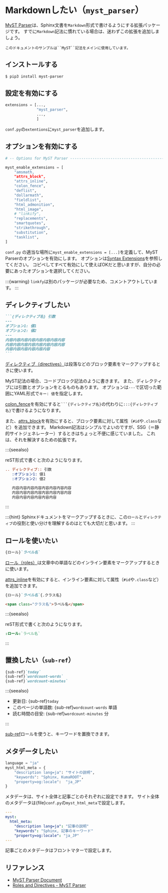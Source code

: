 # Markdownしたい（``myst_parser``）

[MyST Parser](https://myst-parser.readthedocs.io/en/latest/)は、Sphinx文書を``Markdown``形式で書けるようにする拡張パッケージです。
すでに``Markdown``記法に慣れている場合は、迷わずこの拡張を追加しましょう。

```{note}
このドキュメントのサンプルは``MyST``記法をメインに使用しています。
```

## インストールする

```bash
$ pip3 install myst-parser
```

## 設定を有効にする

```python
extensions = [...,
              "myst_parser",
              ...,
              ]
```

``conf.py``の``extentions``に``myst_parser``を追加します。

## オプションを有効にする

```python
# -- Options for MyST Parser -------------------------------------------------

myst_enable_extensions = [
    "amsmath,
    "attrs_block",
    "attrs_inline",
    "colon_fence",
    "deflist",
    "dollarmath",
    "fieldlist",
    "html_admonition",
    "html_image",
    # "linkify",
    "replacements",
    "smartquotes",
    "strikethrough",
    "substitution",
    "tasklist",
]
```

``conf.py`` の適当な場所に``myst_enable_extensions = [...]``を定義して、MyST Parserのオプションを有効にします。
オプションは[Syntax Extensions](https://myst-parser.readthedocs.io/en/latest/syntax/optional.html)を参照してください。
コピペしてすべて有効にして使えばOKだと思いますが、自分の必要にあったオプションを選択してください。

:::{warning}
``linkfy``は別のパッケージが必要なため、コメントアウトしています。
:::

## ディレクティブしたい

````md
```{ディレクティブ名} 引数
---
オプション1: 値1
オプション2: 値2
---
内容内容内容内容内容内容内容内容
内容内容内容内容内容内容内容内容
内容内容内容内容内容内容
```
````

[ディレクティブ（directives）](https://myst-parser.readthedocs.io/en/latest/syntax/roles-and-directives.html#directives-a-block-level-extension-point)は段落などのブロック要素をマークアップするときに使います。

MyST記法の場合、コードブロック記法のように書きます。
また、ディレクティブには引数とオプションをとるものもあります。
オプションは``---``で区切った範囲にYAML形式で``キー: 値``を指定します。

[colon_fence](https://myst-parser.readthedocs.io/en/latest/syntax/optional.html#code-fences-using-colons)を有効にすると`` ```{ディレクティブ名} ``の代わりに``:::{ディレクティブ名}``で書けるようになります。

また、[attrs_block](https://myst-parser.readthedocs.io/en/latest/syntax/optional.html#block-attributes)を有効にすると、ブロック要素に対して属性（``#id``や``.class``など）を追加できます。
Markdown記法はシンプルでよいのですが、SSG（＝静的サイトジェネレーター）するときはちょっと不便に感じていました。
これは、それを解決するための拡張です。

:::{seealso}

reST形式で書くと次のようになります。

```rst
.. ディレクティブ:: 引数
   :オプション1: 値1
   :オプション2: 値2

   内容内容内容内容内容内容内容内容
   内容内容内容内容内容内容内容内容
   内容内容内容内容内容内容
```

:::

:::{hint}
Sphinxドキュメントをマークアップするときに、この``ロール``と``ディレクティブ``の役割と使い分けを理解するのはとても大切だと思います。
:::

## ロールを使いたい

```md
{ロール}`ラベル名`
```

[ロール（roles）](https://myst-parser.readthedocs.io/en/latest/syntax/roles-and-directives.html#roles-an-in-line-extension-point)は文章中の単語などのインライン要素をマークアップするときに使います。

[attrs_inline](https://myst-parser.readthedocs.io/en/latest/syntax/optional.html#inline-attributes)を有効にすると、インライン要素に対して属性（``#id``や``.class``など）を追加できます。

```md
{ロール}`ラベル名`{.クラス名}
```

```html
<span class="クラス名">ラベル名</span>
```

:::{seealso}

reST形式で書くと次のようになります。

```rst
:ロール:`ラベル名`
```

:::

## 置換したい（``sub-ref``）

```md
{sub-ref}`today`
{sub-ref}`wordcount-words`
{sub-ref}`wordcount-minutes`
```

:::{seealso}

- 更新日: {sub-ref}`today`
- このページの単語数: {sub-ref}`wordcount-words` 単語
- 読む時間の目安: {sub-ref}`wordcount-minutes` 分

:::

[sub-ref](https://myst-parser.readthedocs.io/en/latest/syntax/roles-and-directives.html#insert-the-date-and-reading-time)ロールを使うと、キーワードを置換できます。

## メタデータしたい

```python
language = "ja"
myst_html_meta = {
    "description lang=ja": "サイトの説明",
    "keywords": "Sphinx, KumaROOT",
    "property=og:locale":  "ja_JP"
}
```

メタデータは、サイト全体と記事ごとのそれぞれに設定できます。
サイト全体のメタデータは{file}`conf.py`の``myst_html_meta``で設定します。

```yaml
---
myst:
  html_meta:
    "description lang=ja": "記事の説明"
    "keywords": "Sphinx, 記事のキーワード"
    "property=og:locale": "ja_JP"
---
```

記事ごとのメタデータはフロントマターで設定します。

## リファレンス

- [MyST Parser Document](https://myst-parser.readthedocs.io/en/latest/index.html)
- [Roles and Directives - MyST Parser](https://myst-parser.readthedocs.io/en/latest/syntax/roles-and-directives.html)

